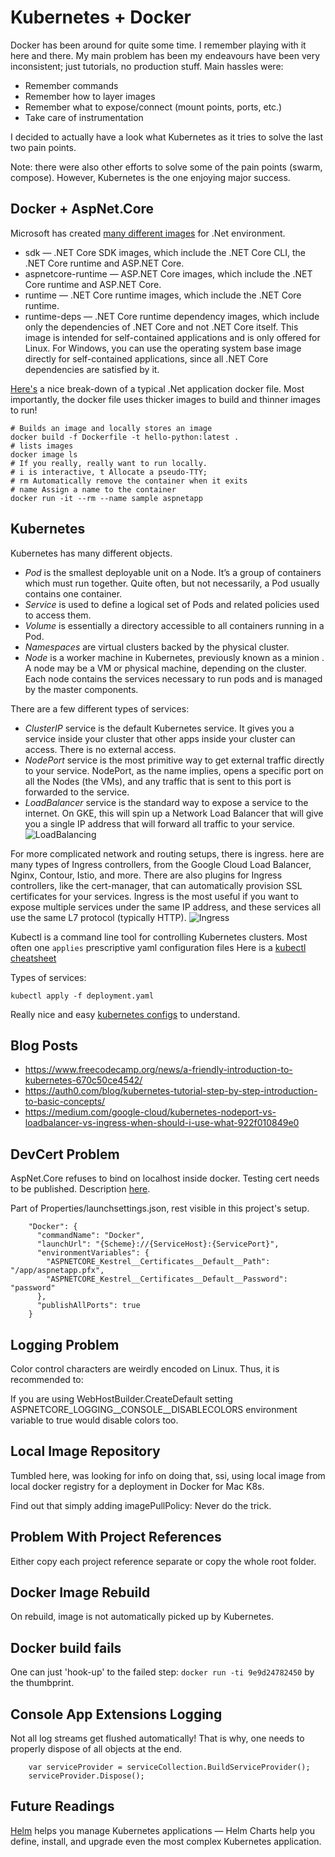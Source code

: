 # Kubernetes + Docker
Docker has been around for quite some time. 
I remember playing with it here and there. 
My main problem has been my endeavours have been very inconsistent; just tutorials, no production stuff.
Main hassles were:
* Remember commands
* Remember how to layer images
* Remember what to expose/connect (mount points, ports, etc.)
* Take care of instrumentation

I decided to actually have a look what Kubernetes as it tries to solve the last two pain points.

Note: there were also other efforts to solve some of the pain points (swarm, compose). However, Kubernetes is the one enjoying major success.

## Docker + AspNet.Core
Microsoft has created [many different images](https://hub.docker.com/_/microsoft-dotnet-core) for .Net environment.

* sdk — .NET Core SDK images, which include the .NET Core CLI, the .NET Core runtime and ASP.NET Core.
* aspnetcore-runtime — ASP.NET Core images, which include the .NET Core runtime and ASP.NET Core.
* runtime — .NET Core runtime images, which include the .NET Core runtime.
* runtime-deps — .NET Core runtime dependency images, which include only the dependencies of .NET Core and not .NET Core itself. This image is intended for self-contained applications and is only offered for Linux. For Windows, you can use the operating system base image directly for self-contained applications, since all .NET Core dependencies are satisfied by it.

[Here's](https://docs.microsoft.com/en-us/virtualization/windowscontainers/quick-start/building-sample-app#write-the-dockerfile) a nice break-down of a typical .Net application docker file. Most importantly, the docker file uses thicker images to build and thinner images to run!

```
# Builds an image and locally stores an image
docker build -f Dockerfile -t hello-python:latest .
# lists images
docker image ls
# If you really, really want to run locally.
# i is interactive, t Allocate a pseudo-TTY; 
# rm Automatically remove the container when it exits
# name Assign a name to the container
docker run -it --rm --name sample aspnetapp
```

## Kubernetes
Kubernetes has many different objects.
* *Pod* is the smallest deployable unit on a Node. It’s a group of containers which must run together. Quite often, but not necessarily, a Pod usually contains one container.
* *Service* is used to define a logical set of Pods and related policies used to access them.
* *Volume* is essentially a directory accessible to all containers running in a Pod.
* *Namespaces* are virtual clusters backed by the physical cluster.
* *Node* is a worker machine in Kubernetes, previously known as a minion . A node may be a VM or physical machine, depending on the cluster. Each node contains the services necessary to run pods and is managed by the master components.

There are a few different types of services:
* *ClusterIP* service is the default Kubernetes service. It gives you a service inside your cluster that other apps inside your cluster can access. There is no external access.
* *NodePort* service is the most primitive way to get external traffic directly to your service. NodePort, as the name implies, opens a specific port on all the Nodes (the VMs), and any traffic that is sent to this port is forwarded to the service.
* *LoadBalancer* service is the standard way to expose a service to the internet. On GKE, this will spin up a Network Load Balancer that will give you a single IP address that will forward all traffic to your service.
![LoadBalancing](load_balancer.png)

For more complicated network and routing setups, there is ingress. here are many types of Ingress controllers, from the Google Cloud Load Balancer, Nginx, Contour, Istio, and more. There are also plugins for Ingress controllers, like the cert-manager, that can automatically provision SSL certificates for your services.
Ingress is the most useful if you want to expose multiple services under the same IP address, and these services all use the same L7 protocol (typically HTTP).
![Ingress](ingress.png)


Kubectl is a command line tool for controlling Kubernetes clusters. 
Most often one `applies` prescriptive yaml configuration files
Here is a [kubectl cheatsheet](https://kubernetes.io/docs/reference/kubectl/cheatsheet/)

Types of services:
```
kubectl apply -f deployment.yaml
```

Really nice and easy [kubernetes configs](https://github.com/dockersamples/example-voting-app/tree/master/k8s-specifications) to understand.

## Blog Posts
* https://www.freecodecamp.org/news/a-friendly-introduction-to-kubernetes-670c50ce4542/
* https://auth0.com/blog/kubernetes-tutorial-step-by-step-introduction-to-basic-concepts/
* https://medium.com/google-cloud/kubernetes-nodeport-vs-loadbalancer-vs-ingress-when-should-i-use-what-922f010849e0

## DevCert Problem
AspNet.Core refuses to bind on localhost inside docker. Testing cert needs to be published. Description [here](https://docs.microsoft.com/en-us/aspnet/core/security/docker-https?view=aspnetcore-3.1).

Part of Properties/launchsettings.json, rest visible in this project's setup.
```
    "Docker": {
      "commandName": "Docker",
      "launchUrl": "{Scheme}://{ServiceHost}:{ServicePort}",
      "environmentVariables": {
        "ASPNETCORE_Kestrel__Certificates__Default__Path": "/app/aspnetapp.pfx",
        "ASPNETCORE_Kestrel__Certificates__Default__Password": "password"
      },
      "publishAllPorts": true
    }
```
## Logging Problem
Color control characters are weirdly encoded on Linux. Thus, it is recommended to:

If you are using WebHostBuilder.CreateDefault setting ASPNETCORE_LOGGING__CONSOLE__DISABLECOLORS environment variable to true would disable colors too.

## Local Image Repository
Tumbled here, was looking for info on doing that, ssi, using local image from local docker registry for a deployment in Docker for Mac K8s.

Find out that simply adding imagePullPolicy: Never do the trick.

## Problem With Project References
Either copy each project reference separate or copy the whole root folder.

## Docker Image Rebuild
On rebuild, image is not automatically picked up by Kubernetes.

## Docker build fails
One can just 'hook-up' to the failed step: `docker run -ti 9e9d24782450` by the thumbprint.

## Console App Extensions Logging
Not all log streams get flushed automatically! That is why, one needs to properly dispose of all objects at the end. 
```
    var serviceProvider = serviceCollection.BuildServiceProvider();
    serviceProvider.Dispose();
```
## Future Readings
[Helm](https://helm.sh/) helps you manage Kubernetes applications — Helm Charts help you define, install, and upgrade even the most complex Kubernetes application.

